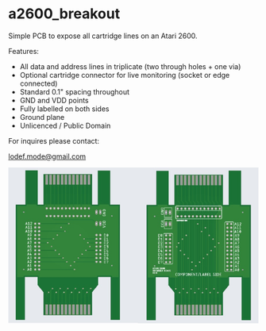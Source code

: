 # a2600_breakout

Simple PCB to expose all cartridge lines on an Atari 2600.

Features:

<ul>
 <li>All data and address lines in triplicate (two through holes + one via)</li>
 <li>Optional cartridge connector for live monitoring (socket or edge connected)</li>
 <li>Standard 0.1" spacing throughout</li>
 <li>GND and VDD points</li>
 <li>Fully labelled on both sides</li>
 <li>Ground plane</li>
 <li>Unlicenced / Public Domain
</ul>

For inquires please contact:

lodef.mode@gmail.com

![Image](image.jpg)







